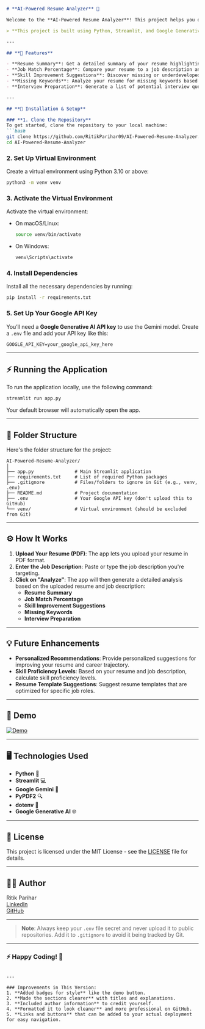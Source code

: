 
```markdown
# **AI-Powered Resume Analyzer** 🚀

Welcome to the **AI-Powered Resume Analyzer**! This project helps you optimize your resume and analyze its fit with any job description using the power of **AI**. The tool provides **resume summaries**, **job match percentages**, **skill improvement suggestions**, and much more to help you stand out in your job search. 

> **This project is built using Python, Streamlit, and Google Generative AI (Gemini).**

---

## **📝 Features**

- **Resume Summary**: Get a detailed summary of your resume highlighting key qualifications, skills, experiences, and achievements.  
- **Job Match Percentage**: Compare your resume to a job description and receive a percentage score on how well they align.
- **Skill Improvement Suggestions**: Discover missing or underdeveloped skills that could enhance your chances of landing the job.
- **Missing Keywords**: Analyze your resume for missing keywords based on the job description, ensuring better ATS optimization.
- **Interview Preparation**: Generate a list of potential interview questions tailored to your resume and job description.

---

## **🚀 Installation & Setup**

### **1. Clone the Repository**
To get started, clone the repository to your local machine:
```bash
git clone https://github.com/RitikParihar09/AI-Powered-Resume-Analyzer.git
cd AI-Powered-Resume-Analyzer
```

### **2. Set Up Virtual Environment**
Create a virtual environment using Python 3.10 or above:
```bash
python3 -m venv venv
```

### **3. Activate the Virtual Environment**
Activate the virtual environment:
- On macOS/Linux:
  ```bash
  source venv/bin/activate
  ```
- On Windows:
  ```bash
  venv\Scripts\activate
  ```

### **4. Install Dependencies**
Install all the necessary dependencies by running:
```bash
pip install -r requirements.txt
```

### **5. Set Up Your Google API Key**
You’ll need a **Google Generative AI API key** to use the Gemini model. Create a `.env` file and add your API key like this:
```env
GOOGLE_API_KEY=your_google_api_key_here
```

---

## **⚡ Running the Application**

To run the application locally, use the following command:
```bash
streamlit run app.py
```
Your default browser will automatically open the app.

---

## **📂 Folder Structure**

Here's the folder structure for the project:

```
AI-Powered-Resume-Analyzer/
│
├── app.py               # Main Streamlit application
├── requirements.txt     # List of required Python packages
├── .gitignore           # Files/folders to ignore in Git (e.g., venv, .env)
├── README.md            # Project documentation
├── .env                 # Your Google API key (don't upload this to GitHub)
└── venv/                # Virtual environment (should be excluded from Git)
```

---

## **⚙️ How It Works**

1. **Upload Your Resume (PDF)**: The app lets you upload your resume in PDF format.
2. **Enter the Job Description**: Paste or type the job description you're targeting.
3. **Click on "Analyze"**: The app will then generate a detailed analysis based on the uploaded resume and job description:
   - **Resume Summary**
   - **Job Match Percentage**
   - **Skill Improvement Suggestions**
   - **Missing Keywords**
   - **Interview Preparation**

---

## **💡 Future Enhancements**

- **Personalized Recommendations**: Provide personalized suggestions for improving your resume and career trajectory.
- **Skill Proficiency Levels**: Based on your resume and job description, calculate skill proficiency levels.
- **Resume Template Suggestions**: Suggest resume templates that are optimized for specific job roles.

---

## **🎨 Demo**

[![Demo](https://img.shields.io/badge/Demo-Click%20Here-%23007BFF)](https://www.streamlit.io/)

---

## **🖥️ Technologies Used**
- **Python** 🐍
- **Streamlit** 💻
- **Google Gemini** 🤖
- **PyPDF2** 🔍
- **dotenv** 🌿
- **Google Generative AI** 🌐

---

## **🔑 License**

This project is licensed under the MIT License - see the [LICENSE](LICENSE) file for details.

---

## **👨‍💻 Author**
Ritik Parihar  
[LinkedIn](https://www.linkedin.com/in/ritik-parihar-272171250/)  
[GitHub](https://github.com/RitikParihar09)

---

> **Note**: Always keep your `.env` file secret and never upload it to public repositories. Add it to `.gitignore` to avoid it being tracked by Git.

---

### **⚡ Happy Coding!** 🎉
```

---

### Improvements in This Version:
1. **Added badges for style** like the demo button.
2. **Made the sections clearer** with titles and explanations.
3. **Included author information** to credit yourself.
4. **Formatted it to look cleaner** and more professional on GitHub.
5. **Links and buttons** that can be added to your actual deployment for easy navigation.

